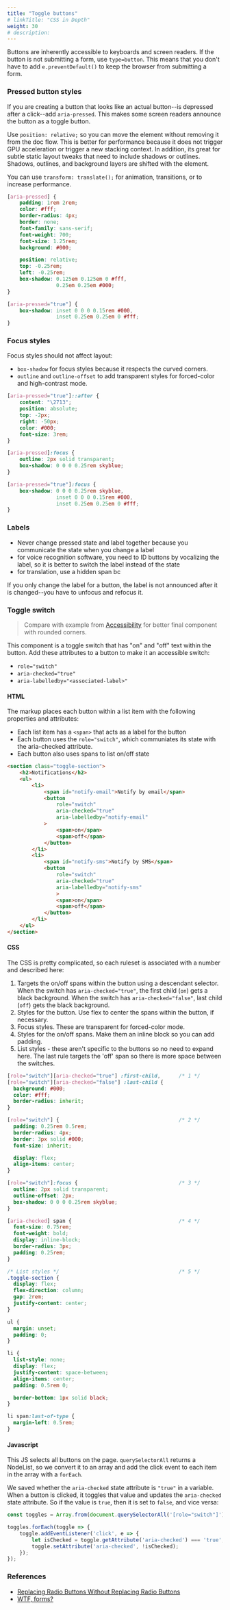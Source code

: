 ```yaml
---
title: "Toggle buttons"
# linkTitle: "CSS in Depth"
weight: 30
# description:
---
```


Buttons are inherently accessible to keyboards and screen readers. If the button is not submitting a form, use `type=button`. This means that you don't have to add `e.preventDefault()` to keep the browser from submitting a form. 


### Pressed button styles

If you are creating a button that looks like an actual button--is depressed after a click--add `aria-pressed`. This makes some screen readers announce the button as a toggle button.

Use `position: relative;` so you can move the element without removing it from the doc flow. This is better for performance because it does not trigger GPU acceleration or trigger a new stacking context. In addition, its great for subtle static layout tweaks that need to include shadows or outlines. Shadows, outlines, and background layers are shifted with the element.

You can use `transform: translate();` for animation, transitions, or to increase performance.

```css
[aria-pressed] {
    padding: 1rem 2rem;
    color: #fff;
    border-radius: 4px;
    border: none;
    font-family: sans-serif;
    font-weight: 700;
    font-size: 1.25rem;
    background: #000;

    position: relative;
    top: -0.25rem;
    left: -0.25rem;
    box-shadow: 0.125em 0.125em 0 #fff,
                0.25em 0.25em #000;
}

[aria-pressed="true"] {
    box-shadow: inset 0 0 0 0.15rem #000,
                inset 0.25em 0.25em 0 #fff;
}
```

### Focus styles

Focus styles should not affect layout:
- `box-shadow` for focus styles because it respects the curved corners.
- `outline` and `outline-offset` to add transparent styles for forced-color and high-contrast mode.

```css
[aria-pressed="true"]::after {
    content: "\2713";
    position: absolute;
    top: -2px;
    right: -50px;
    color: #000;
    font-size: 3rem;
}

[aria-pressed]:focus {
    outline: 2px solid transparent;
    box-shadow: 0 0 0 0.25rem skyblue;
}

[aria-pressed="true"]:focus {
    box-shadow: 0 0 0 0.25rem skyblue,
                inset 0 0 0 0.15rem #000,
                inset 0.25em 0.25em 0 #fff;
}
```

### Labels

- Never change pressed state and label together because you communicate the state when you change a label
- for voice recognition software, you need to ID buttons by vocalizing the label, so it is better to switch the label instead of the state
- for translation, use a hidden span bc 


If you only change the label for a button, the label is not announced after it is changed--you have to unfocus and refocus it.

### Toggle switch

> Compare with example from [Accessibility](http://localhost:1313/docs/web-dev/accessibility/buttons/#toggle-switch) for better final component with rounded corners.

This component is a toggle switch that has "on" and "off" text within the button. Add these attributes to a button to make it an accessible switch:
- `role="switch"`
- `aria-checked="true"`
- `aria-labelledby="<associated-label>"`


#### HTML

The markup places each button within a list item with the following properties and attributes:
- Each list item has a `<span>` that acts as a label for the button
- Each button uses the `role="switch"`, which communiates its state with the aria-checked attribute.
- Each button also uses spans to list on/off state

```html
<section class="toggle-section">
    <h2>Notifications</h2>
    <ul>
        <li>
            <span id="notify-email">Notify by email</span>
            <button
                role="switch"
                aria-checked="true"
                aria-labelledby="notify-email"
            >
                <span>on</span>
                <span>off</span>
            </button>
        </li>
        <li>
            <span id="notify-sms">Notify by SMS</span>
            <button
                role="switch"
                aria-checked="true"
                aria-labelledby="notify-sms"
                >
                <span>on</span>
                <span>off</span>
            </button>
        </li>
    </ul>
</section>
```

#### CSS

The CSS is pretty complicated, so each ruleset is associated with a number and described here:
1. Targets the on/off spans within the button using a descendant selector. When the switch has `aria-checked="true"`, the first child (`on`) gets a black background. When the switch has `aria-checked="false"`, last child (`off`) gets the black background.
2. Styles for the button. Use flex to center the spans within the button, if necessary.
3. Focus styles. These are transparent for forced-color mode.
4. Styles for the on/off spans. Make them an inline block so you can add padding.
5. List styles - these aren't specific to the buttons so no need to expand here. The last rule targets the 'off' span so there is more space between the switches.

```css
[role="switch"][aria-checked="true"] :first-child,      /* 1 */
[role="switch"][aria-checked="false"] :last-child {
  background: #000;
  color: #fff;
  border-radius: inherit;
}

[role="switch"] {                                       /* 2 */
  padding: 0.25rem 0.5rem;
  border-radius: 4px;
  border: 3px solid #000;
  font-size: inherit;

  display: flex;
  align-items: center;
}

[role="switch"]:focus {                                 /* 3 */
  outline: 2px solid transparent;
  outline-offset: 2px;
  box-shadow: 0 0 0 0.25rem skyblue;
}

[aria-checked] span {                                   /* 4 */
  font-size: 0.75rem;
  font-weight: bold;
  display: inline-block;
  border-radius: 3px;
  padding: 0.25rem;
}

/* List styles */                                       /* 5 */
.toggle-section {
  display: flex;
  flex-direction: column;
  gap: 2rem;
  justify-content: center;
}

ul {
  margin: unset;
  padding: 0;
}

li {
  list-style: none;
  display: flex;
  justify-content: space-between;
  align-items: center;
  padding: 0.5rem 0;

  border-bottom: 1px solid black;
}

li span:last-of-type {        
  margin-left: 0.5rem;
}
```

#### Javascript

This JS selects all buttons on the page. `querySelectorAll` returns a NodeList, so we convert it to an array and add the click event to each item in the array with a `forEach`.

We saved whether the `aria-checked` state attribute is `"true"` in a variable. When a button is clicked, it toggles that value and updates the `aria-checked` state attribute. So if the value is `true`, then it is set to `false`, and vice versa:

```js
const toggles = Array.from(document.querySelectorAll('[role="switch"]'));

toggles.forEach(toggle => {
    toggle.addEventListener('click', e => {
        let isChecked = toggle.getAttribute('aria-checked') === 'true';
        toggle.setAttribute('aria-checked', !isChecked);
    });
});
```


### References

- [Replacing Radio Buttons Without Replacing Radio Buttons](https://www.sitepoint.com/replacing-radio-buttons-without-replacing-radio-buttons/)
- [WTF, forms?](http://wtfforms.com/)
